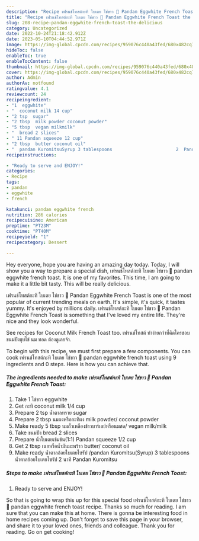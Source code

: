 ```yaml
---
description: "Recipe เฟรนช์โทสต์กะทิ ใบเตย ไข่ขาว 💚 Pandan Eggwhite French Toast the Delicious}"
title: "Recipe เฟรนช์โทสต์กะทิ ใบเตย ไข่ขาว 💚 Pandan Eggwhite French Toast the Delicious}"
slug: 208-recipe-pandan-eggwhite-french-toast-the-delicious
category: Uncategorized
date: 2022-10-24T21:18:42.912Z
date: 2023-05-10T04:44:52.971Z
image: https://img-global.cpcdn.com/recipes/959076c440a43fed/680x482cq70/รป-หลก-ของ-สตร-เฟรนชโทสตกะท-ใบเตย-ไขขาว-pandan-eggwhite-french-toast.jpg
hideToc: false
enableToc: true
enableTocContent: false
thumbnail: https://img-global.cpcdn.com/recipes/959076c440a43fed/680x482cq70/รป-หลก-ของ-สตร-เฟรนชโทสตกะท-ใบเตย-ไขขาว-pandan-eggwhite-french-toast.jpg
cover: https://img-global.cpcdn.com/recipes/959076c440a43fed/680x482cq70/รป-หลก-ของ-สตร-เฟรนชโทสตกะท-ใบเตย-ไขขาว-pandan-eggwhite-french-toast.jpg
author: Admin
authorAv: notfound
ratingvalue: 4.1
reviewcount: 24
recipeingredient:
- "1  eggwhite"
- "  coconut milk 14 cup"
- "2 tsp  sugar"
- "2 tbsp  milk powder coconut powder"
- "5 tbsp  vegan milkmilk"
- "  bread 2 slices"
- " 11 Pandan squeeze 12 cup"
- "2 tbsp  butter coconut oil"
- "  pandan KuromitsuSyrup 3 tablespoons                        2  Pandan Kuromitsu"
recipeinstructions:

- "Ready to serve and ENJOY!"
categories:
- Recipe
tags:
- pandan
- eggwhite
- french

katakunci: pandan eggwhite french 
nutrition: 286 calories
recipecuisine: American
preptime: "PT23M"
cooktime: "PT40M"
recipeyield: "1"
recipecategory: Dessert

---
```



Hey everyone, hope you are having an amazing day today. Today, I will show you a way to prepare a special dish, เฟรนช์โทสต์กะทิ ใบเตย ไข่ขาว 💚 pandan eggwhite french toast. It is one of my favorites. This time, I am going to make it a little bit tasty. This will be really delicious.

เฟรนช์โทสต์กะทิ ใบเตย ไข่ขาว 💚 Pandan Eggwhite French Toast is one of the most popular of current trending meals on earth. It's simple, it's quick, it tastes yummy. It's enjoyed by millions daily. เฟรนช์โทสต์กะทิ ใบเตย ไข่ขาว 💚 Pandan Eggwhite French Toast is something that I've loved my entire life. They're nice and they look wonderful.

See recipes for Coconut Milk French Toast too. เฟรนช์โทสต์ ทำง่ายกว่าที่คิดใครชอบขนมปังชุบไข่ นม ทอด ต้องดูเลยจ้า.


To begin with this recipe, we must first prepare a few components. You can cook เฟรนช์โทสต์กะทิ ใบเตย ไข่ขาว 💚 pandan eggwhite french toast using 9 ingredients and 0 steps. Here is how you can achieve that.

<!--inarticleads1-->

##### The ingredients needed to make เฟรนช์โทสต์กะทิ ใบเตย ไข่ขาว 💚 Pandan Eggwhite French Toast:

1. Take 1 ไข่ขาว eggwhite
1. Get  กะทิ coconut milk 1/4 cup
1. Prepare 2 tsp น้ำตาลทราย sugar
1. Prepare 2 tbsp นมผงหรือกะทิผง milk powder/ coconut powder
1. Make ready 5 tbsp นมถั่วเหลืองข้าวบาร์เลย์หรือนมสด/ vegan milk/milk
1. Take  ขนมปัง bread 2 slices
1. Prepare  น้ำใบเตยเข้มข้น(1:1) Pandan squeeze 1/2 cup
1. Get 2 tbsp เนยหรือน้ำมันมะพร้าว butter/ coconut oil
1. Make ready  น้ำตาลอ้อยใบเตยไซรัป /pandan Kuromitsu(Syrup) 3 tablespoons                       น้ำตาลอ้อยใบเตยไซรัป 2 นาที Pandan Kuromitsu




<!--inarticleads2-->

##### Steps to make เฟรนช์โทสต์กะทิ ใบเตย ไข่ขาว 💚 Pandan Eggwhite French Toast:


1. Ready to serve and ENJOY!



So that is going to wrap this up for this special food เฟรนช์โทสต์กะทิ ใบเตย ไข่ขาว 💚 pandan eggwhite french toast recipe. Thanks so much for reading. I am sure that you can make this at home. There is gonna be interesting food in home recipes coming up. Don't forget to save this page in your browser, and share it to your loved ones, friends and colleague. Thank you for reading. Go on get cooking!
